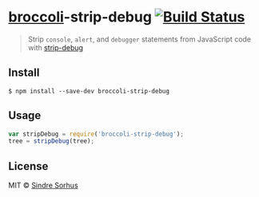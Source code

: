 # [broccoli](https://github.com/joliss/broccoli)-strip-debug [![Build Status](https://travis-ci.org/sindresorhus/broccoli-strip-debug.svg?branch=master)](https://travis-ci.org/sindresorhus/broccoli-strip-debug)

> Strip `console`, `alert`, and `debugger` statements from JavaScript code with [strip-debug](https://github.com/sindresorhus/strip-debug)


## Install

```
$ npm install --save-dev broccoli-strip-debug
```


## Usage

```js
var stripDebug = require('broccoli-strip-debug');
tree = stripDebug(tree);
```


## License

MIT © [Sindre Sorhus](http://sindresorhus.com)
